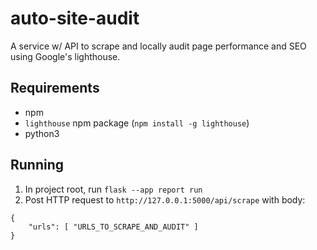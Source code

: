 # auto-site-audit

 A service w/ API to scrape and locally audit page performance and SEO using Google's lighthouse.

## Requirements

- npm
- `lighthouse` npm package (`npm install -g lighthouse`)
- python3

## Running

1. In project root, run `flask --app report run`
2. Post HTTP request to `http://127.0.0.1:5000/api/scrape` with body:

```
{
	"urls": [ "URLS_TO_SCRAPE_AND_AUDIT" ]
}
```